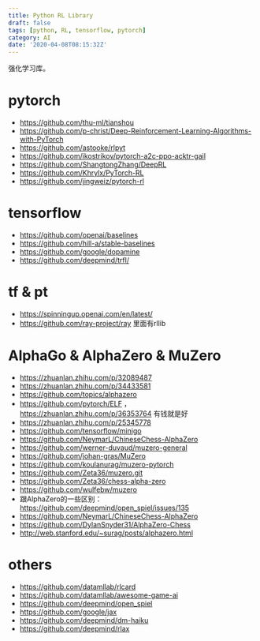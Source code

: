 ```yaml
---
title: Python RL Library
draft: false
tags: [python, RL, tensorflow, pytorch]
category: AI
date: '2020-04-08T08:15:32Z'
---
```


强化学习库。

<!-- more -->

# pytorch
* https://github.com/thu-ml/tianshou 
* https://github.com/p-christ/Deep-Reinforcement-Learning-Algorithms-with-PyTorch
* https://github.com/astooke/rlpyt
* https://github.com/ikostrikov/pytorch-a2c-ppo-acktr-gail
* https://github.com/ShangtongZhang/DeepRL
* https://github.com/Khrylx/PyTorch-RL
* https://github.com/jingweiz/pytorch-rl

# tensorflow
* https://github.com/openai/baselines
* https://github.com/hill-a/stable-baselines
* https://github.com/google/dopamine
* https://github.com/deepmind/trfl/

# tf & pt
* https://spinningup.openai.com/en/latest/
* https://github.com/ray-project/ray 里面有rllib


# AlphaGo & AlphaZero & MuZero
* https://zhuanlan.zhihu.com/p/32089487
* https://zhuanlan.zhihu.com/p/34433581
* https://github.com/topics/alphazero
* https://github.com/pytorch/ELF ， https://zhuanlan.zhihu.com/p/36353764 有钱就是好
* https://zhuanlan.zhihu.com/p/25345778
* https://github.com/tensorflow/minigo
* https://github.com/NeymarL/ChineseChess-AlphaZero
* https://github.com/werner-duvaud/muzero-general 
* https://github.com/johan-gras/MuZero
* https://github.com/koulanurag/muzero-pytorch
* https://github.com/Zeta36/muzero.git
* https://github.com/Zeta36/chess-alpha-zero
* https://github.com/wulfebw/muzero
* 跟AlphaZero的一些区别： https://github.com/deepmind/open_spiel/issues/135
* https://github.com/NeymarL/ChineseChess-AlphaZero
* https://github.com/DylanSnyder31/AlphaZero-Chess
* http://web.stanford.edu/~surag/posts/alphazero.html



# others
* https://github.com/datamllab/rlcard
* https://github.com/datamllab/awesome-game-ai
* https://github.com/deepmind/open_spiel
* https://github.com/google/jax
* https://github.com/deepmind/dm-haiku
* https://github.com/deepmind/rlax